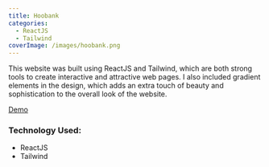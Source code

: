 ```yaml
---
title: Hoobank
categories:
  - ReactJS
  - Tailwind
coverImage: /images/hoobank.png
---
```

<!--StartFragment-->

This website was built using ReactJS and Tailwind, which are both strong tools to create interactive and attractive web pages. I also included gradient elements in the design, which adds an extra touch of beauty and sophistication to the overall look of the website.

<!--EndFragment-->

[D﻿emo](https://hoobankx.netlify.app/)

### Technology Used:

* ReactJS
* Tailwind